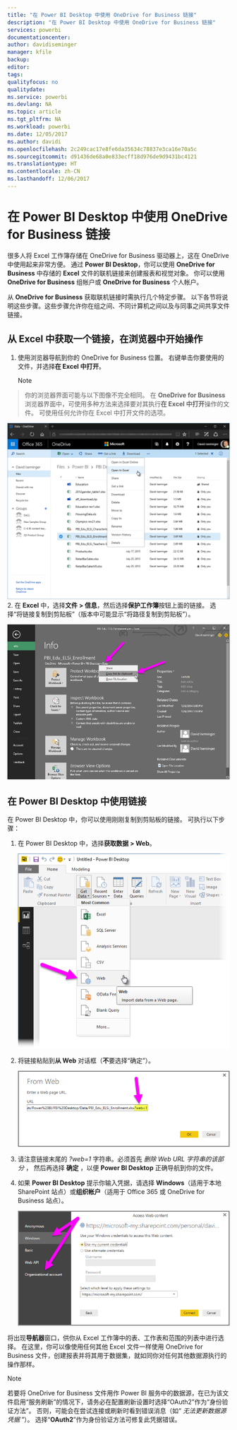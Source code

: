 ```yaml
---
title: "在 Power BI Desktop 中使用 OneDrive for Business 链接"
description: "在 Power BI Desktop 中使用 OneDrive for Business 链接"
services: powerbi
documentationcenter: 
author: davidiseminger
manager: kfile
backup: 
editor: 
tags: 
qualityfocus: no
qualitydate: 
ms.service: powerbi
ms.devlang: NA
ms.topic: article
ms.tgt_pltfrm: NA
ms.workload: powerbi
ms.date: 12/05/2017
ms.author: davidi
ms.openlocfilehash: 2c249cac17e8fe6da35634c78837e3ca16e70a5c
ms.sourcegitcommit: d91436de68a0e833ecff18d976de9d9431bc4121
ms.translationtype: HT
ms.contentlocale: zh-CN
ms.lasthandoff: 12/06/2017
---
```

# <a name="use-onedrive-for-business-links-in-power-bi-desktop"></a>在 Power BI Desktop 中使用 OneDrive for Business 链接
很多人将 Excel 工作簿存储在 OneDrive for Business 驱动器上，这在 OneDrive 中使用起来非常方便。 通过 **Power BI Desktop**，你可以使用 **OneDrive for Business** 中存储的 **Excel** 文件的联机链接来创建报表和视觉对象。 你可以使用 **OneDrive for Business** 组帐户或 **OneDrive for Business** 个人帐户。

从 **OneDrive for Business** 获取联机链接时需执行几个特定步骤。 以下各节将说明这些步骤。这些步骤允许你在组之间、不同计算机之间以及与同事之间共享文件链接。

## <a name="get-a-link-from-excel-starting-in-the-browser"></a>从 Excel 中获取一个链接，在浏览器中开始操作
1. 使用浏览器导航到你的 OneDrive for Business 位置。 右键单击你要使用的文件，并选择**在 Excel 中打开**。
   
   > [!NOTE]
> 你的浏览器界面可能与以下图像不完全相同。 在 **OneDrive for Business** 浏览器界面中，可使用多种方法来选择要对其执行**在 Excel 中打开**操作的文件。 可使用任何允许你在 Excel 中打开文件的选项。
   > 
   > 
   
   ![](media/desktop-use-onedrive-business-links/odb-links_02.png)
2. 在 **Excel** 中，选择**文件 > 信息**，然后选择**保护工作簿**按钮上面的链接。 选择“将链接复制到剪贴板”（版本中可能显示“将路径复制到剪贴板”）。
   
   ![](media/desktop-use-onedrive-business-links/odb-links_03.png)

## <a name="use-the-link-in-power-bi-desktop"></a>在 Power BI Desktop 中使用链接
在 Power BI Desktop 中，你可以使用刚刚复制到剪贴板的链接。 可执行以下步骤：

1. 在 Power BI Desktop 中，选择**获取数据 > Web**。
   
   ![](media/desktop-use-onedrive-business-links/odb-links_04.png)
2. 将链接粘贴到**从 Web** 对话框（**不**要选择“确定”）。
   
    ![](media/desktop-use-onedrive-business-links/odb-links_05.png)
3. 请注意链接末尾的 *?web=1* 字符串。必须首先 *删除 Web URL 字符串的该部分* ， 然后再选择 **确定** ，以便 **Power BI Desktop** 正确导航到你的文件。
4. 如果 **Power BI Desktop** 提示你输入凭据，请选择 **Windows**（适用于本地 SharePoint 站点）或**组织帐户**（适用于 Office 365 或 OneDrive for Business 站点）。
   
   ![](media/desktop-use-onedrive-business-links/odb-links_06.png)

将出现**导航器**窗口，供你从 Excel 工作簿中的表、工作表和范围的列表中进行选择。 在这里，你可以像使用任何其他 Excel 文件一样使用 OneDrive for Business 文件，创建报表并将其用于数据集，就如同你对任何其他数据源执行的操作那样。

> [!NOTE]
> 若要将 OneDrive for Business 文件用作 Power BI 服务中的数据源，在已为该文件启用“服务刷新”的情况下，请务必在配置刷新设置时选择“OAuth2”作为“身份验证方法”。 否则，可能会在尝试连接或刷新时看到错误消息（如“ *无法更新数据源凭据* ”）。 选择“**OAuth2**”作为身份验证方法可修复此凭据错误。
> 
> 

